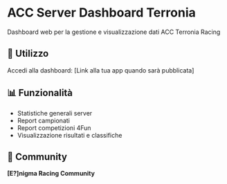 # ACC Server Dashboard Terronia

Dashboard web per la gestione e visualizzazione dati ACC Terronia Racing

## 🚀 Utilizzo

Accedi alla dashboard: [Link alla tua app quando sarà pubblicata]

## 📊 Funzionalità

- Statistiche generali server
- Report campionati
- Report competizioni 4Fun
- Visualizzazione risultati e classifiche

## 🏁 Community

**[E?]nigma Racing Community**
